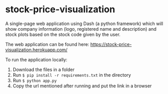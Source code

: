 # stock-price-visualization
A single-page web application using Dash (a python framework)  which will show company information (logo, registered name and description) and stock plots based on the stock code given by the user.

The web application can be found here: https://stock-price-visualization.herokuapp.com/

To run the application locally:

1. Download the files in a folder
2. Run `$ pip install -r requirements.txt`  in the directory
3. Run `$ python app.py`
4. Copy the url mentioned after running and put the link in a browser 

